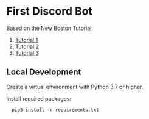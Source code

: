 # First Discord Bot

Based on the New Boston Tutorial:
1. [Tutorial 1](https://www.youtube.com/watch?v=Mm8I_ftfjPs&t=197s)
2. [Tutorial 2](https://www.youtube.com/watch?v=DZLqwGVSpwA)
3. [Tutorial 3](https://www.youtube.com/watch?v=XL6ABuJ0XO0)

## Local Development
Create a virtual environment with Python 3.7 or higher.

Install required packages:
```
  pip3 install -r requirements.txt
```
